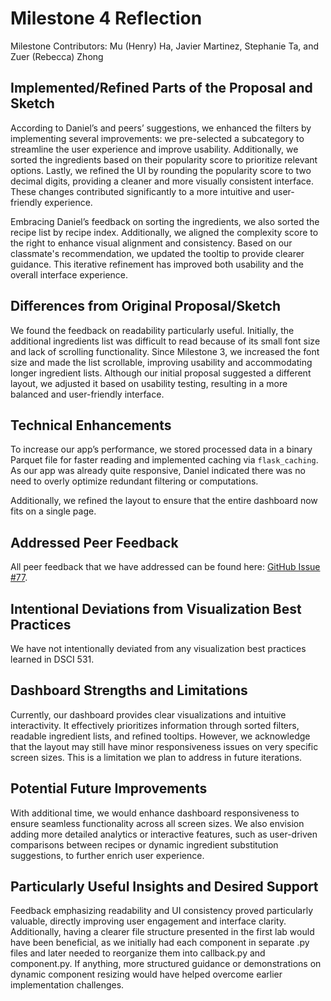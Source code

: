 # Milestone 4 Reflection

Milestone Contributors: Mu (Henry) Ha, Javier Martinez, Stephanie Ta, and Zuer (Rebecca) Zhong

## Implemented/Refined Parts of the Proposal and Sketch

According to Daniel’s and peers’ suggestions, we enhanced the filters by implementing several improvements: we pre-selected a subcategory to streamline the user experience and improve usability. Additionally, we sorted the ingredients based on their popularity score to prioritize relevant options. Lastly, we refined the UI by rounding the popularity score to two decimal digits, providing a cleaner and more visually consistent interface. These changes contributed significantly to a more intuitive and user-friendly experience.

Embracing Daniel’s feedback on sorting the ingredients, we also sorted the recipe list by recipe index. Additionally, we aligned the complexity score to the right to enhance visual alignment and consistency. Based on our classmate's recommendation, we updated the tooltip to provide clearer guidance. This iterative refinement has improved both usability and the overall interface experience.

## Differences from Original Proposal/Sketch

We found the feedback on readability particularly useful. Initially, the additional ingredients list was difficult to read because of its small font size and lack of scrolling functionality. Since Milestone 3, we increased the font size and made the list scrollable, improving usability and accommodating longer ingredient lists. Although our initial proposal suggested a different layout, we adjusted it based on usability testing, resulting in a more balanced and user-friendly interface.

## Technical Enhancements

To increase our app’s performance, we stored processed data in a binary Parquet file for faster reading and implemented caching via `flask_caching`. As our app was already quite responsive, Daniel indicated there was no need to overly optimize redundant filtering or computations.

Additionally, we refined the layout to ensure that the entire dashboard now fits on a single page.

## Addressed Peer Feedback

All peer feedback that we have addressed can be found here: [GitHub Issue #77](https://github.com/UBC-MDS/DSCI-532_2025_1_cookie-dash/issues/77).

## Intentional Deviations from Visualization Best Practices

We have not intentionally deviated from any visualization best practices learned in DSCI 531.

## Dashboard Strengths and Limitations

Currently, our dashboard provides clear visualizations and intuitive interactivity. It effectively prioritizes information through sorted filters, readable ingredient lists, and refined tooltips. However, we acknowledge that the layout may still have minor responsiveness issues on very specific screen sizes. This is a limitation we plan to address in future iterations.

## Potential Future Improvements

With additional time, we would enhance dashboard responsiveness to ensure seamless functionality across all screen sizes. We also envision adding more detailed analytics or interactive features, such as user-driven comparisons between recipes or dynamic ingredient substitution suggestions, to further enrich user experience.

## Particularly Useful Insights and Desired Support

Feedback emphasizing readability and UI consistency proved particularly valuable, directly improving user engagement and interface clarity. Additionally, having a clearer file structure presented in the first lab would have been beneficial, as we initially had each component in separate .py files and later needed to reorganize them into callback.py and component.py. If anything, more structured guidance or demonstrations on dynamic component resizing would have helped overcome earlier implementation challenges.

